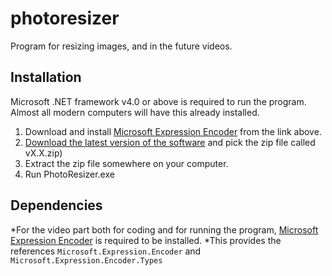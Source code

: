 # photoresizer
Program for resizing images, and in the future videos.

## Installation
Microsoft .NET framework v4.0 or above is required to run the program. Almost all modern computers will have this already installed.

1. Download and install [Microsoft Expression Encoder](https://www.microsoft.com/en-gb/download/details.aspx?id=18974) from the link above.
2. [Download the latest version of the software](https://github.com/bwindsor/photoresizer/releases/latest) and pick the zip file called vX.X.zip)
3. Extract the zip file somewhere on your computer.
4. Run PhotoResizer.exe

## Dependencies
*For the video part both for coding and for running the program, [Microsoft Expression Encoder](https://www.microsoft.com/en-gb/download/details.aspx?id=18974) is required to be installed. 
*This provides the references `Microsoft.Expression.Encoder` and `Microsoft.Expression.Encoder.Types`
